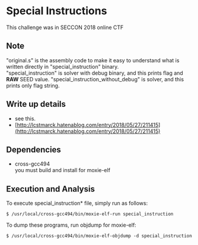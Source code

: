 # Special Instructions
This challenge was in SECCON 2018 online CTF


## Note
"original.s" is the assembly code to make it easy to understand what is written directly in "special_instruction" binary.  
"special_instruction" is solver with debug binary, and this prints flag and **RAW** SEED value.
"special_instruction_without_debug" is solver, and this prints only flag string.

## Write up details
- see this.
 - [http://lcstmarck.hatenablog.com/entry/2018/05/27/211415](http://lcstmarck.hatenablog.com/entry/2018/05/27/211415)

## Dependencies
- cross-gcc494  
you must build and install for moxie-elf

## Execution and Analysis
To execute special_instruction\* file, simply run as follows:
```
$ /usr/local/cross-gcc494/bin/moxie-elf-run special_instruction
```

To dump these programs, run objdump for moxie-elf:
```
$ /usr/local/cross-gcc494/bin/moxie-elf-objdump -d special_instruction
```

